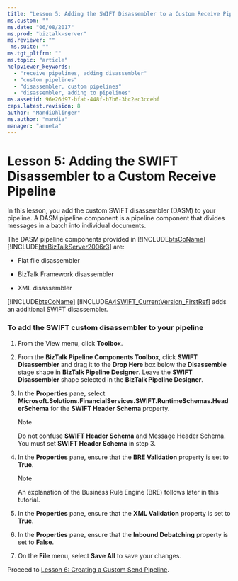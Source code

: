 ```yaml
---
title: "Lesson 5: Adding the SWIFT Disassembler to a Custom Receive Pipeline | Microsoft Docs"
ms.custom: ""
ms.date: "06/08/2017"
ms.prod: "biztalk-server"
ms.reviewer: ""
 ms.suite: ""
ms.tgt_pltfrm: ""
ms.topic: "article"
helpviewer_keywords: 
  - "receive pipelines, adding disassembler"
  - "custom pipelines"
  - "disassembler, custom pipelines"
  - "disassembler, adding to pipelines"
ms.assetid: 96e26d97-bfab-448f-b7b6-3bc2ec3ccebf
caps.latest.revision: 8
author: "MandiOhlinger"
ms.author: "mandia"
manager: "anneta"
---
```

# Lesson 5: Adding the SWIFT Disassembler to a Custom Receive Pipeline
In this lesson, you add the custom SWIFT disassembler (DASM) to your pipeline. A DASM pipeline component is a pipeline component that divides messages in a batch into individual documents.  
  
 The DASM pipeline components provided in [!INCLUDE[btsCoName](../../includes/btsconame-md.md)][!INCLUDE[btsBizTalkServer2006r3](../../includes/btsbiztalkserver2006r3-md.md)] are:  
  
-   Flat file disassembler  
  
-   BizTalk Framework disassembler  
  
-   XML disassembler  
  
 [!INCLUDE[btsCoName](../../includes/btsconame-md.md)] [!INCLUDE[A4SWIFT_CurrentVersion_FirstRef](../../includes/a4swift-currentversion-firstref-md.md)] adds an additional SWIFT disassembler.  
  
### To add the SWIFT custom disassembler to your pipeline  
  
1.  From the View menu, click **Toolbox**.  
  
2.  From the **BizTalk Pipeline Components Toolbox**, click **SWIFT Disassembler** and drag it to the **Drop Here** box below the **Disassemble** stage shape in **BizTalk Pipeline Designer**. Leave the **SWIFT Disassembler** shape selected in the **BizTalk Pipeline Designer**.  
  
3.  In the **Properties** pane, select **Microsoft.Solutions.FinancialServices.SWIFT.RuntimeSchemas.HeaderSchema** for the **SWIFT Header Schema** property.  
  
    > [!NOTE]
    >  Do not confuse **SWIFT Header Schema** and Message Header Schema. You must set **SWIFT Header Schema** in step 3.  
  
4.  In the **Properties** pane, ensure that the **BRE Validation** property is set to **True**.  
  
    > [!NOTE]
    >  An explanation of the Business Rule Engine (BRE) follows later in this tutorial.  
  
5.  In the **Properties** pane, ensure that the **XML Validation** property is set to **True**.  
  
6.  In the **Properties** pane, ensure that the **Inbound Debatching** property is set to **False**.  
  
7.  On the **File** menu, select **Save All** to save your changes.  
  
 Proceed to [Lesson 6: Creating a Custom Send Pipeline](../../adapters-and-accelerators/accelerator-swift/lesson-6-creating-a-custom-send-pipeline.md).